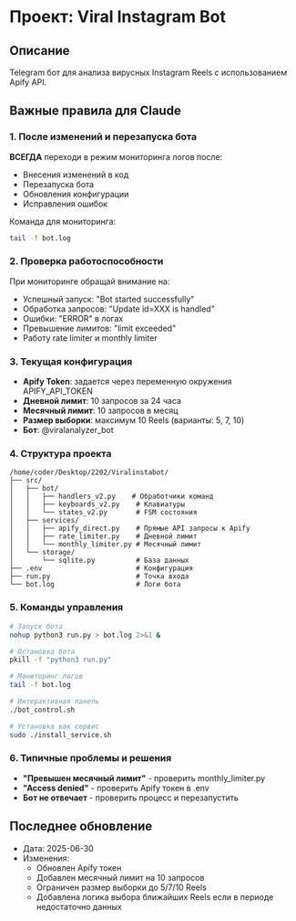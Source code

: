 # Проект: Viral Instagram Bot

## Описание
Telegram бот для анализа вирусных Instagram Reels с использованием Apify API.

## Важные правила для Claude

### 1. После изменений и перезапуска бота
**ВСЕГДА** переходи в режим мониторинга логов после:
- Внесения изменений в код
- Перезапуска бота
- Обновления конфигурации
- Исправления ошибок

Команда для мониторинга:
```bash
tail -f bot.log
```

### 2. Проверка работоспособности
При мониторинге обращай внимание на:
- Успешный запуск: "Bot started successfully"
- Обработка запросов: "Update id=XXX is handled"
- Ошибки: "ERROR" в логах
- Превышение лимитов: "limit exceeded"
- Работу rate limiter и monthly limiter

### 3. Текущая конфигурация
- **Apify Token**: задается через переменную окружения APIFY_API_TOKEN
- **Дневной лимит**: 10 запросов за 24 часа
- **Месячный лимит**: 10 запросов в месяц
- **Размер выборки**: максимум 10 Reels (варианты: 5, 7, 10)
- **Бот**: @viralanalyzer_bot

### 4. Структура проекта
```
/home/coder/Desktop/2202/Viralinstabot/
├── src/
│   ├── bot/
│   │   ├── handlers_v2.py    # Обработчики команд
│   │   ├── keyboards_v2.py    # Клавиатуры
│   │   └── states_v2.py       # FSM состояния
│   ├── services/
│   │   ├── apify_direct.py    # Прямые API запросы к Apify
│   │   ├── rate_limiter.py    # Дневной лимит
│   │   └── monthly_limiter.py # Месячный лимит
│   └── storage/
│       └── sqlite.py          # База данных
├── .env                       # Конфигурация
├── run.py                     # Точка входа
└── bot.log                    # Логи бота
```

### 5. Команды управления
```bash
# Запуск бота
nohup python3 run.py > bot.log 2>&1 &

# Остановка бота
pkill -f "python3 run.py"

# Мониторинг логов
tail -f bot.log

# Интерактивная панель
./bot_control.sh

# Установка как сервис
sudo ./install_service.sh
```

### 6. Типичные проблемы и решения
- **"Превышен месячный лимит"** - проверить monthly_limiter.py
- **"Access denied"** - проверить Apify токен в .env
- **Бот не отвечает** - проверить процесс и перезапустить

## Последнее обновление
- Дата: 2025-06-30
- Изменения: 
  - Обновлен Apify токен
  - Добавлен месячный лимит на 10 запросов
  - Ограничен размер выборки до 5/7/10 Reels
  - Добавлена логика выбора ближайших Reels если в периоде недостаточно данных